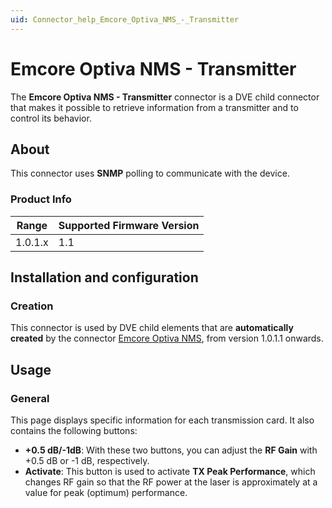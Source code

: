 ```yaml
---
uid: Connector_help_Emcore_Optiva_NMS_-_Transmitter
---
```


# Emcore Optiva NMS - Transmitter

The **Emcore Optiva NMS - Transmitter** connector is a DVE child connector that makes it possible to retrieve information from a transmitter and to control its behavior.

## About

This connector uses **SNMP** polling to communicate with the device.

### Product Info

| Range | Supported Firmware Version |
|------------------|-----------------------------|
| 1.0.1.x          | 1.1                         |

## Installation and configuration

### Creation

This connector is used by DVE child elements that are **automatically created** by the connector [Emcore Optiva NMS](xref:Connector_help_Emcore_Optiva_NMS), from version 1.0.1.1 onwards.

## Usage

### General

This page displays specific information for each transmission card. It also contains the following buttons:

- **+0.5 dB/-1dB**: With these two buttons, you can adjust the **RF Gain** with +0.5 dB or -1 dB, respectively.
- **Activate**: This button is used to activate **TX Peak Performance**, which changes RF gain so that the RF power at the laser is approximately at a value for peak (optimum) performance.
